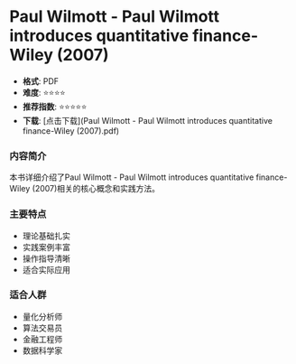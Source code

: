 # Paul Wilmott - Paul Wilmott introduces quantitative finance-Wiley (2007)

- **格式**: PDF
- **难度**: ⭐⭐⭐⭐
- **推荐指数**: ⭐⭐⭐⭐⭐
- **下载**: [点击下载](Paul Wilmott - Paul Wilmott introduces quantitative finance-Wiley (2007).pdf)

### 内容简介

本书详细介绍了Paul Wilmott - Paul Wilmott introduces quantitative finance-Wiley (2007)相关的核心概念和实践方法。

### 主要特点

- 理论基础扎实
- 实践案例丰富
- 操作指导清晰
- 适合实际应用

### 适合人群

- 量化分析师
- 算法交易员
- 金融工程师
- 数据科学家
